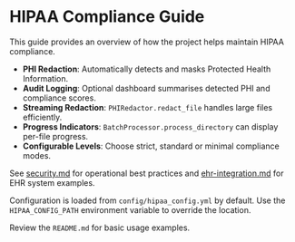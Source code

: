# HIPAA Compliance Guide

This guide provides an overview of how the project helps maintain HIPAA compliance.

- **PHI Redaction**: Automatically detects and masks Protected Health Information.
- **Audit Logging**: Optional dashboard summarises detected PHI and compliance scores.
- **Streaming Redaction**: `PHIRedactor.redact_file` handles large files efficiently.
- **Progress Indicators**: `BatchProcessor.process_directory` can display per-file progress.
- **Configurable Levels**: Choose strict, standard or minimal compliance modes.

See [security.md](security.md) for operational best practices and [ehr-integration.md](ehr-integration.md) for EHR system examples.

Configuration is loaded from ``config/hipaa_config.yml`` by default. Use the
``HIPAA_CONFIG_PATH`` environment variable to override the location.

Review the `README.md` for basic usage examples.
